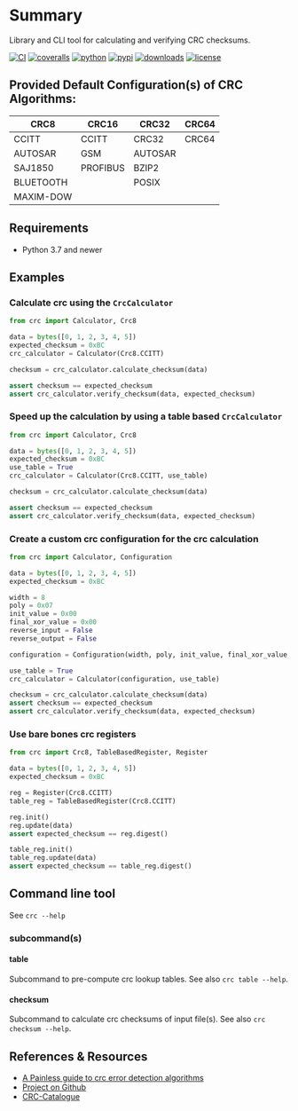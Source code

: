 # Summary

Library and CLI tool for calculating and verifying CRC checksums.

[![CI](https://github.com/Nicoretti/crc/actions/workflows/ci.yml/badge.svg)](https://github.com/Nicoretti/crc/actions/workflows/unit.yaml)
[![coveralls](https://coveralls.io/repos/github/Nicoretti/crc/badge.svg?branch=master)](https://coveralls.io/github/Nicoretti/crc)
[![python](https://img.shields.io/pypi/pyversions/crc)](https://pypi.org/project/crc/)
[![pypi](https://img.shields.io/pypi/v/crc)](https://pypi.org/project/crc/)
[![downloads](https://img.shields.io/pypi/dm/crc)](https://pypi.org/project/crc/)
[![license](https://img.shields.io/pypi/l/crc)](https://opensource.org/licenses/BSD-2-Clause)

## Provided Default Configuration(s) of CRC Algorithms:

| CRC8 | CRC16 | CRC32 | CRC64 |
|------|-------|-------|-------|
| CCITT | CCITT | CRC32 | CRC64 |
| AUTOSAR | GSM | AUTOSAR | |
| SAJ1850 | PROFIBUS | BZIP2 | |
| BLUETOOTH | | POSIX | |
| MAXIM-DOW | | | | |

## Requirements
* Python 3.7 and newer

## Examples

### Calculate crc using the `CrcCalculator`

```python
from crc import Calculator, Crc8

data = bytes([0, 1, 2, 3, 4, 5])
expected_checksum = 0xBC
crc_calculator = Calculator(Crc8.CCITT)

checksum = crc_calculator.calculate_checksum(data)

assert checksum == expected_checksum
assert crc_calculator.verify_checksum(data, expected_checksum)
```

### Speed up the calculation by using a table based `CrcCalculator`

```python
from crc import Calculator, Crc8

data = bytes([0, 1, 2, 3, 4, 5])
expected_checksum = 0xBC
use_table = True
crc_calculator = Calculator(Crc8.CCITT, use_table)

checksum = crc_calculator.calculate_checksum(data)

assert checksum == expected_checksum
assert crc_calculator.verify_checksum(data, expected_checksum)
```

### Create a custom crc configuration for the crc calculation

```python
from crc import Calculator, Configuration

data = bytes([0, 1, 2, 3, 4, 5])
expected_checksum = 0xBC

width = 8
poly = 0x07
init_value = 0x00
final_xor_value = 0x00
reverse_input = False
reverse_output = False

configuration = Configuration(width, poly, init_value, final_xor_value, reverse_input, reverse_output)

use_table = True
crc_calculator = Calculator(configuration, use_table)

checksum = crc_calculator.calculate_checksum(data)
assert checksum == expected_checksum
assert crc_calculator.verify_checksum(data, expected_checksum)
```

### Use bare bones crc registers

```python
from crc import Crc8, TableBasedRegister, Register

data = bytes([0, 1, 2, 3, 4, 5])
expected_checksum = 0xBC

reg = Register(Crc8.CCITT)
table_reg = TableBasedRegister(Crc8.CCITT)

reg.init()
reg.update(data)
assert expected_checksum == reg.digest()

table_reg.init()
table_reg.update(data)
assert expected_checksum == table_reg.digest()
```

## Command line tool
See `crc --help`

### subcommand(s)
#### table
Subcommand to pre-compute crc lookup tables. See also `crc table --help`.
#### checksum
Subcommand to calculate crc checksums of input file(s). See also `crc checksum --help`.

References & Resources
-----------------------
* [A Painless guide to crc error detection algorithms](http://www.zlib.net/crc_v3.txt)
* [Project on Github](https://github.com/Nicoretti/crc)
* [CRC-Catalogue](http://reveng.sourceforge.net/crc-catalogue/all.htm)

